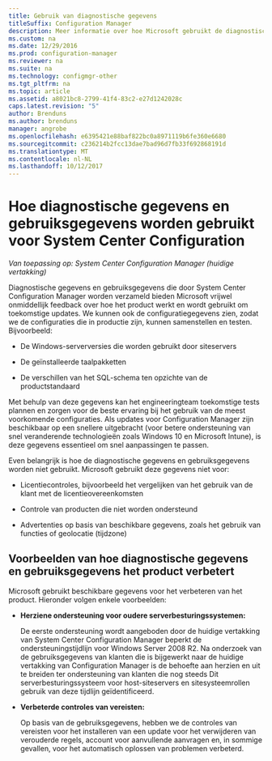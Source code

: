 ```yaml
---
title: Gebruik van diagnostische gegevens
titleSuffix: Configuration Manager
description: Meer informatie over hoe Microsoft gebruikt de diagnostische gegevens en gebruiksgegevens die door System Center Configuration Manager worden verzameld.
ms.custom: na
ms.date: 12/29/2016
ms.prod: configuration-manager
ms.reviewer: na
ms.suite: na
ms.technology: configmgr-other
ms.tgt_pltfrm: na
ms.topic: article
ms.assetid: a8021bc8-2799-41f4-83c2-e27d1242028c
caps.latest.revision: "5"
author: Brenduns
ms.author: brenduns
manager: angrobe
ms.openlocfilehash: e6395421e88baf822bc0a8971119b6fe360e6680
ms.sourcegitcommit: c236214b2fcc13dae7bad96d7fb33f692868191d
ms.translationtype: MT
ms.contentlocale: nl-NL
ms.lasthandoff: 10/12/2017
---
```

# <a name="how-diagnostics-and-usage-data-is-used-for-system-center-configuration-manager"></a>Hoe diagnostische gegevens en gebruiksgegevens worden gebruikt voor System Center Configuration

*Van toepassing op: System Center Configuration Manager (huidige vertakking)*

Diagnostische gegevens en gebruiksgegevens die door System Center Configuration Manager worden verzameld bieden Microsoft vrijwel onmiddellijk feedback over hoe het product werkt en wordt gebruikt om toekomstige updates. We kunnen ook de configuratiegegevens zien, zodat we de configuraties die in productie zijn, kunnen samenstellen en testen. Bijvoorbeeld:  

-   De Windows-serverversies die worden gebruikt door siteservers  

-   De geïnstalleerde taalpakketten  

-   De verschillen van het SQL-schema ten opzichte van de productstandaard  

Met behulp van deze gegevens kan het engineeringteam toekomstige tests plannen en zorgen voor de beste ervaring bij het gebruik van de meest voorkomende configuraties. Als updates voor Configuration Manager zijn beschikbaar op een snellere uitgebracht (voor betere ondersteuning van snel veranderende technologieën zoals Windows 10 en Microsoft Intune), is deze gegevens essentieel om snel aanpassingen te passen.  

Even belangrijk is hoe de diagnostische gegevens en gebruiksgegevens worden niet gebruikt. Microsoft gebruikt deze gegevens niet voor:  

-   Licentiecontroles, bijvoorbeeld het vergelijken van het gebruik van de klant met de licentieovereenkomsten  

-   Controle van producten die niet worden ondersteund  

-   Advertenties op basis van beschikbare gegevens, zoals het gebruik van functies of geolocatie (tijdzone)  

##  <a name="bkmk_improve"></a>Voorbeelden van hoe diagnostische gegevens en gebruiksgegevens het product verbetert  
Microsoft gebruikt beschikbare gegevens voor het verbeteren van het product. Hieronder volgen enkele voorbeelden:  

-   **Herziene ondersteuning voor oudere serverbesturingssystemen:**  

     De eerste ondersteuning wordt aangeboden door de huidige vertakking van System Center Configuration Manager beperkt de ondersteuningstijdlijn voor Windows Server 2008 R2. Na onderzoek van de gebruiksgegevens van klanten die is bijgewerkt naar de huidige vertakking van Configuration Manager is de behoefte aan herzien en uit te breiden ter ondersteuning van klanten die nog steeds Dit serverbesturingssysteem voor host-siteservers en sitesysteemrollen gebruik van deze tijdlijn geïdentificeerd.  

-   **Verbeterde controles van vereisten:**  

     Op basis van de gebruiksgegevens, hebben we de controles van vereisten voor het installeren van een update voor het verwijderen van verouderde regels, account voor aanvullende aanvragen en, in sommige gevallen, voor het automatisch oplossen van problemen verbeterd.  
